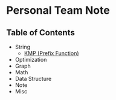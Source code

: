 # Personal Team Note

## Table of Contents

- String
    - [KMP (Prefix Function)](./String/KMP/note.md)
- Optimization
- Graph
- Math
- Data Structure
- Note
- Misc